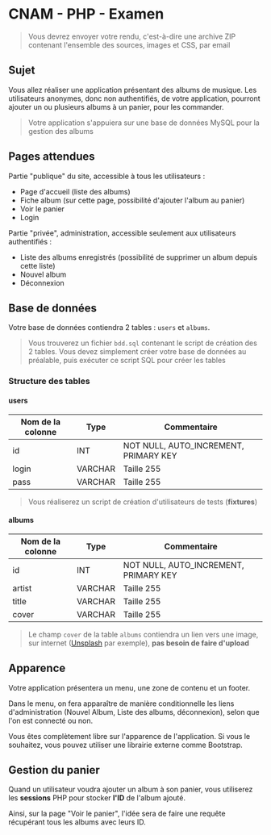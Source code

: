 # CNAM - PHP - Examen

> Vous devrez envoyer votre rendu, c'est-à-dire une archive ZIP contenant l'ensemble des sources, images et CSS, par email

## Sujet

Vous allez réaliser une application présentant des albums de musique. Les utilisateurs anonymes, donc non authentifiés, de votre application, pourront ajouter un ou plusieurs albums à un panier, pour les commander.

> Votre application s'appuiera sur une base de données MySQL pour la gestion des albums

## Pages attendues

Partie "publique" du site, accessible à tous les utilisateurs :

- Page d'accueil (liste des albums)
- Fiche album (sur cette page, possibilité d'ajouter l'album au panier)
- Voir le panier
- Login

Partie "privée", administration, accessible seulement aux utilisateurs authentifiés :

- Liste des albums enregistrés (possibilité de supprimer un album depuis cette liste)
- Nouvel album
- Déconnexion

## Base de données

Votre base de données contiendra 2 tables : `users` et `albums`.

> Vous trouverez un fichier `bdd.sql` contenant le script de création des 2 tables. Vous devez simplement créer votre base de données au préalable, puis exécuter ce script SQL pour créer les tables

### Structure des tables

#### **users**

| Nom de la colonne | Type    | Commentaire                           |
| ----------------- | ------- | ------------------------------------- |
| id                | INT     | NOT NULL, AUTO_INCREMENT, PRIMARY KEY |
| login             | VARCHAR | Taille 255                            |
| pass              | VARCHAR | Taille 255                            |

> Vous réaliserez un script de création d'utilisateurs de tests (**fixtures**)

#### **albums**

| Nom de la colonne | Type    | Commentaire                           |
| ----------------- | ------- | ------------------------------------- |
| id                | INT     | NOT NULL, AUTO_INCREMENT, PRIMARY KEY |
| artist            | VARCHAR | Taille 255                            |
| title             | VARCHAR | Taille 255                            |
| cover             | VARCHAR | Taille 255                            |

> Le champ `cover` de la table `albums` contiendra un lien vers une image, sur internet ([Unsplash](https://source.unsplash.com) par exemple), **pas besoin de faire d'upload**

## Apparence

Votre application présentera un menu, une zone de contenu et un footer.

Dans le menu, on fera apparaître de manière conditionnelle les liens d'administration (Nouvel Album, Liste des albums, déconnexion), selon que l'on est connecté ou non.

Vous êtes complètement libre sur l'apparence de l'application. Si vous le souhaitez, vous pouvez utiliser une librairie externe comme Bootstrap.

## Gestion du panier

Quand un utilisateur voudra ajouter un album à son panier, vous utiliserez les **sessions** PHP pour stocker **l'ID** de l'album ajouté.

Ainsi, sur la page "Voir le panier", l'idée sera de faire une requête récupérant tous les albums avec leurs ID.

